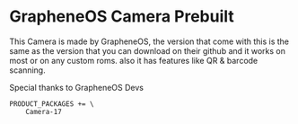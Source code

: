 # GrapheneOS Camera Prebuilt
This Camera is made by GrapheneOS, the version that come with this is the same as the version that you can download on their github and it works on most or on any custom roms. also it has features like QR & barcode scanning.

Special thanks to GrapheneOS Devs

```
PRODUCT_PACKAGES += \
    Camera-17
```
